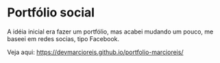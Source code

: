 # Portfólio social
A idéia inicial era fazer um portfólio, mas acabei mudando um pouco, me baseei em redes socias, tipo Facebook.

Veja aqui: https://devmarcioreis.github.io/portfolio-marcioreis/

